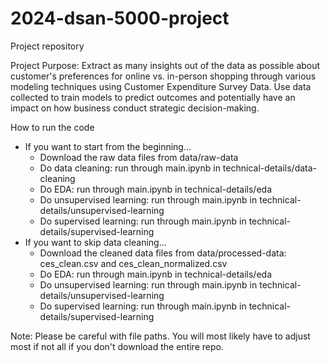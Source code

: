 # 2024-dsan-5000-project
Project repository 

Project Purpose: Extract as many insights out of the data as possible about customer's preferences for online vs. in-person shopping through various modeling techniques using Customer Expenditure Survey Data. Use data collected to train models to predict outcomes and potentially have an impact on how business conduct strategic decision-making. 

How to run the code
- If you want to start from the beginning...
  - Download the raw data files from data/raw-data
  - Do data cleaning: run through main.ipynb in technical-details/data-cleaning
  - Do EDA: run through main.ipynb in technical-details/eda
  - Do unsupervised learning: run through main.ipynb in technical-details/unsupervised-learning
  - Do supervised learning: run through main.ipynb in technical-details/supervised-learning
- If you want to skip data cleaning...
  - Download the cleaned data files from data/processed-data: ces_clean.csv and ces_clean_normalized.csv
  - Do EDA: run through main.ipynb in technical-details/eda
  - Do unsupervised learning: run through main.ipynb in technical-details/unsupervised-learning
  - Do supervised learning: run through main.ipynb in technical-details/supervised-learning

Note: Please be careful with file paths. You will most likely have to adjust most if not all if you don't download the entire repo.